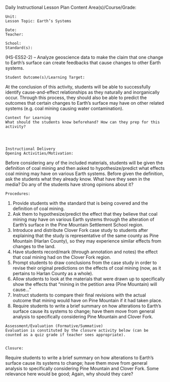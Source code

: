 ﻿Daily Instructional Lesson Plan
	Content Area(s)/Course/Grade:
 
	Unit:
	Lesson Topic: Earth’s Systems
 
	Date:
	Teacher:
 
	School:
	Standard(s):
(HS-ESS2-2) – Analyze geoscience data to make the claim that one change to Earth’s surface can create feedbacks that cause changes to other Earth systems.
 
	Student Outcome(s)/Learning Target:
At the conclusion of this activity, students will be able to successfully identify cause-and-effect relationships as they naturally and inorganically occur. Through this process, they should also be able to predict the outcomes that certain changes to Earth’s surface may have on other related systems (e.g. coal mining causing water contamination).
 
 
	Context for Learning
	What should the students know beforehand? How can they prep for this activity?
 
 
 
 
	Instructional Delivery
	Opening Activities/Motivation:
Before considering any of the included materials, students will be given the definition of coal mining and then asked to hypothesize/predict what effects coal mining may have on various Earth systems. Before given the definition, ask the students what they already know. What have they seen in the media? Do any of the students have strong opinions about it?
 
 
 
	Procedures:
1)    Provide students with the standard that is being covered and the definition of coal mining.
2)    Ask them to hypothesize/predict the effect that they believe that coal mining may have on various Earth systems through the alteration of Earth’s surface in the Pine Mountain Settlement School region.
3)    Introduce and distribute Clover Fork case study to students after explaining that the study is representative of the same county as Pine Mountain (Harlan County), so they may experience similar effects from changes to the land.
4)    Have students record/mark (through annotation and notes) the effect that coal mining had on the Clover Fork region.
5)    Prompt students to draw conclusions from the case study in order to revise their original predictions on the effects of coal mining (now, as it pertains to Harlan County as a whole).
6)    Allow students to look at the materials that were drawn up to specifically show the effects that “mining in the petition area (Pine Mountain) will cause…”
7)    Instruct students to compare their final revisions with the actual outcome that mining would have on Pine Mountain if it had taken place.
8)    Require students to write a brief summary on how alterations to Earth’s surface cause its systems to change; have them move from general analysis to specifically considering Pine Mountain and Clover Fork.
 
 
 
 
	Assessment/Evaluation (Formative/Summative)
	Evaluation is constituted by the closure activity below (can be counted as a quiz grade if teacher sees appropriate).
 
 
	Closure:
Require students to write a brief summary on how alterations to Earth’s surface cause its systems to change; have them move from general analysis to specifically considering Pine Mountain and Clover Fork.
Some relevance here would be good; Again, why should they care?
